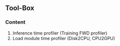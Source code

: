 ## Tool-Box

### Content

1. Inference time profiler (Training FWD profiler)
1. Load module time profiler (Disk2CPU, CPU2GPU)